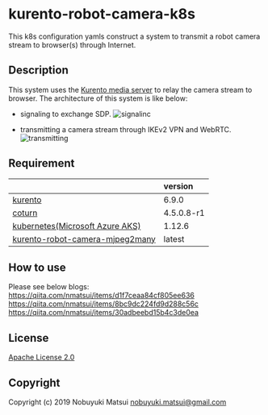 # kurento-robot-camera-k8s
This k8s configuration yamls construct a system to transmit a robot camera stream to browser(s) through Internet.

## Description
This system uses the [Kurento media server](http://www.kurento.org/) to relay the camera stream to browser. The architecture of this system is like below:

* signaling to exchange SDP.
![signalinc](https://camo.qiitausercontent.com/8d58ec2fbb7936c32f3924f74a216b2ebbe17f98/68747470733a2f2f71696974612d696d6167652d73746f72652e73332e616d617a6f6e6177732e636f6d2f302f33373634382f30313666633330322d663232302d626334312d366634362d3432353139366635333337612e706e67)

* transmitting a camera stream through IKEv2 VPN and WebRTC.
![transmitting](https://camo.qiitausercontent.com/ebad576d5c1304bcf63611569b1aefa87bc60b95/68747470733a2f2f71696974612d696d6167652d73746f72652e73332e616d617a6f6e6177732e636f6d2f302f33373634382f32333839376232342d386562652d666236322d613734342d3266626136373835363737612e706e67)

## Requirement
||version|
|:--|:--|
|[kurento](http://www.kurento.org/)|6.9.0|
|[coturn](https://github.com/coturn/coturn)|4.5.0.8-r1|
|[kubernetes(Microsoft Azure AKS)](https://azure.microsoft.com/en-us/services/kubernetes-service/)|1.12.6|
|[kurento-robot-camera-mjpeg2many](https://github.com/nmatsui/kurento-robot-camera-mjpeg2many)|latest|

## How to use
Please see below blogs:
  https://qiita.com/nmatsui/items/d1f7ceaa84cf805ee636
  https://qiita.com/nmatsui/items/8bc9dc224fd9d288c56c
  https://qiita.com/nmatsui/items/30adbeebd15b4c3de0ea

## License

[Apache License 2.0](/LICENSE)

## Copyright
Copyright (c) 2019 Nobuyuki Matsui <nobuyuki.matsui@gmail.com>
